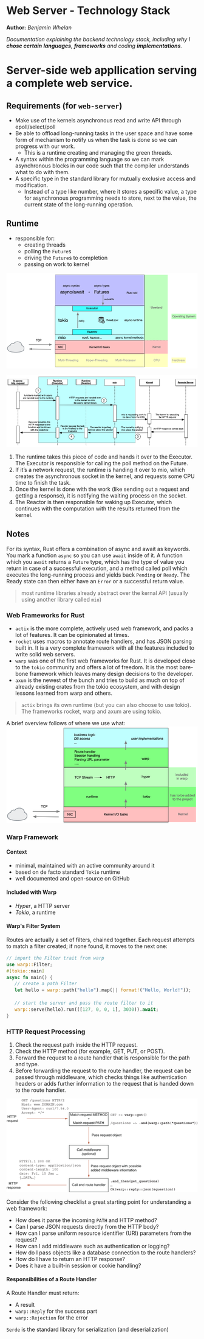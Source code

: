 Web Server - Technology Stack
==============
**Author:** *Benjamin Whelan* 

*Documentation explaining the backend technology stack, including why I **chose certain** **languages**, **frameworks** and coding **implementations**.*

# Server-side web appllication serving a complete web service.
## Requirements (for `web-server`)
- Make use of the kernels asynchronous read and write API through epoll/select/poll
- Be able to offload long-running tasks in the user space and have some form of mechanism to notify us when the task is done so we can progress with our work. 
  - This is a runtime creating and managing the green threads.
- A syntax within the programming language so we can mark asynchronous blocks in our code such that the compiler understands what to do with them.
- A specific type in the standard library for mutually exclusive access and modification. 
  - Instead of a type like number, where it stores a specific value, a type for asynchronous programming needs to store, next to the value, the current state of the long-running operation.

## Runtime
- responsible for:
    - creating threads
    - polling the `Future`s
    - driving the `Future`s to completion
    - passing on work to kernel

![The complete asynchronous Rust environment.](../assets/images/complete-async-rust-env.jpg)
    
![Executing async HTTP requests behind the scenes.](../assets/images/exe-async-http-request.jpg)

1. The runtime takes this piece of code and hands it over to the Executor. The Executor is responsible for calling the poll method on the Future.
2. If it’s a network request, the runtime is handing it over to mio, which creates the asynchronous socket in the kernel, and requests some CPU time to finish the task.
3. Once the kernel is done with the work (like sending out a request and getting a response), it is notifying the waiting process on the socket.
4. The Reactor is then responsible for waking up Executor, which continues with the computation with the results returned from the kernel.
    

## Notes
For its syntax, Rust offers a combination of async and await as keywords. You mark a function `async` so you can use `await` inside of it. A function which you `await` returns a `Future` type, which has the type of value you return in case of a successful execution, and a method called poll which executes the long-running process and yields back `Pending` or `Ready`. The Ready state can then either have an `Error` or a successful return value.

> most runtime libraries already abstract over the kernal API (usually using another library called `mio`)

### Web Frameworks for Rust
- `actix` is the more complete, actively used web framework, and packs a lot of features. It can be opinionated at times.
- `rocket` uses macros to annotate route handlers, and has JSON parsing built in. It is a very complete framework with all the features included to write solid web servers.
- `warp` was one of the first web frameworks for Rust. It is developed close to the `tokio` community and offers a lot of freedom. It is the most bare-bone framework which leaves many design decisions to the developer.
- `axum` is the newest of the bunch and tries to build as much on top of already existing crates from the tokio ecosystem, and with design lessons learned from warp and others.

> `actix` brings its own runtime (but you can also choose to use tokio). The frameworks rocket, warp and axum are using tokio.

A brief overview follows of where we use what:
![When using warp, you inherit the runtime tokio and hyper as the HTTP abstraction and server under the hood.](../assets/images/when-using-what.jpg)

### Warp Framework
#### Context
- minimal, maintained with an active community around it
- based on de facto standard `Tokio` runtime
- well documented and open-source on GitHub

#### Included with Warp
- *Hyper*, a HTTP server 
- *Tokio*, a runtime

#### Warp's Filter System
Routes are actually a set of filters, chained together. Each request attempts to match a filter created; if none found, it moves to the next one:
```rust
// import the Filter trait from warp
use warp::Filter;
#[tokio::main]
async fn main() {
   // create a path Filter
   let hello = warp::path("hello").map(|| format!("Hello, World!"));

   // start the server and pass the route filter to it
   warp::serve(hello).run(([127, 0, 0, 1], 3030)).await;
}
```

### HTTP Request Processing
1. Check the request path inside the HTTP request.
2. Check the HTTP method (for example, GET, PUT, or POST).
3. Forward the request to a route handler that is responsible for the path and type.
4. Before forwarding the request to the route handler, the request can be passed through middleware, which checks things like authentication headers or adds further information to the request that is handed down to the route handler.

![Workflow of sending, parsing, and answering HTTP GET requests with Warp.](../assets/images/http-workflow.jpg)

Consider the following checklist a great starting point for understanding a web framework:
- How does it parse the incoming `PATH` and HTTP method?
- Can I parse JSON requests directly from the HTTP body?
- How can I parse uniform resource identifier (URI) parameters from the request?
- How can I add middleware such as authentication or logging?
- How do I pass objects like a database connection to the route handlers?
- How do I have to return an HTTP response?
- Does it have a built-in session or cookie handling?

#### Responsibilities of a Route Handler
A Route Handler must return:
- A result
- `warp::Reply` for the success part
- `warp::Rejection` for the error

`Serde` is the standard library for serialization (and deserialization)